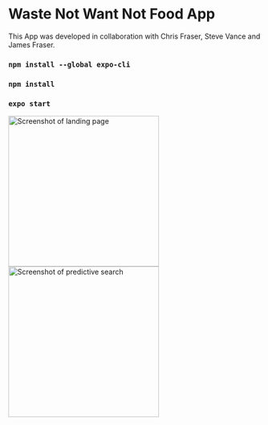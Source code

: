 # Waste Not Want Not Food App

This App was developed in collaboration with Chris Fraser, Steve Vance and James Fraser.

### `npm install --global expo-cli`

### `npm install`

### `expo start`

<img width="300" alt="Screenshot of landing page" src="https://user-images.githubusercontent.com/56137428/117441602-88e48980-af2d-11eb-92fd-a25fc71c777c.png"> <img width="300" alt="Screenshot of predictive search" src="https://user-images.githubusercontent.com/56137428/117441736-c0533600-af2d-11eb-8f06-37a186ada15b.png">

